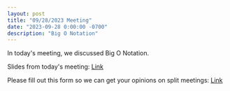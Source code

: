 ```yaml
---
layout: post
title: "09/28/2023 Meeting"
date: "2023-09-28 0:00:00 -0700"
description: "Big O Notation"
---
```


In today's meeting, we discussed Big O Notation.

Slides from today's meeting: [Link](https://docs.google.com/presentation/d/1WSCT8MHKtAy9W_yj0zAzvc3zqmHKPBq6_hE1RJue7KU/edit?usp=sharing)

Please fill out this form so we can get your opinions on split meetings: [Link](https://forms.gle/acz1qPM9C4BL4bZv7)
